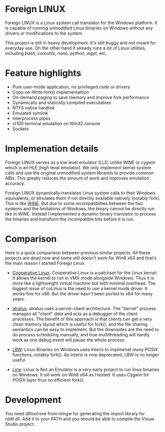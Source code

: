 Foreign LINUX
======

Foreign LINUX is a Linux system call translator for the Windows platform. It is capable of running *unmodified* Linux binaries on Windows without any drivers or modifications to the system.

This project is still in heavy development. It's still buggy and not meant for everyday use. On the other hand it already runs a lot of Linux utilities, including *bash*, *coreutils*, *nano*, *python*, *wget*, etc.

Feature highlights
======

* Pure user-mode application, no privileged code or drivers
* Copy-on-Write fork() implementattion
* On-demand paging to save memory and improve fork performance
* Dynamically and statically compiled executables
* NTFS native hardlink
* Emulated symlink
* Interprocess pipes
* vt100 terminal emulation on Win32 console
* Sockets

Implemenation details
======
Foreign LINUX serves as a low level emulator (LLE) unlike WINE or cygwin which is an HLE (high leval emulator). We only implement kernel system calls and use the original unmodified system librareis to provide common ABIs. This greatly reduces the amount of work and improves emulation accuracy.


Foreign LINUX dynamically translates Linux system calls to their Windows equivalents, or emulates them if not directly available natively (notably fork). This is like [WINE](http://www.winehq.org). But due to some incompatiblities between the two systems and the limitations of Windows, the binary cannot be directly run like in WINE. Instead I implemented a dynamic binary translator to process the binaries and transform the incompatible bits before it is run.

Comparison
======
Here is a quick comparison between previous similar projects. All these projects are dead now and some still doesn't work for Win8 x64 and that's the main reason I started Foreign Linux.

* [Cooperative Linux](http://colinux.org): Cooperative Linux is a patchset for the Linux kernel. It allows the kernel to run in VMX mode alongside Windows. Thus it is more like a lightweight virtual machine but with minimal overhead. The biggest issue of coLinux is the need to use a kernel mode driver. It works fine for x86. But the driver hasn't been ported to x64 for many years.

* [atratus](http://atratus.org): atratus uses a server-client architecture. The "kernel" process manages all "client" data and acts as a debugger of the client processes. The benefit of this approach is that clients can get a very clean memory layout which is useful for fork(), and the file sharing semantics can be easy to implement. But the downsides are the need to do process scheduling manually, and true multithreading will hardly work as one debug event will pause the whole process.

* [LBW](http://lbw.sourceforge.net): Linux Binaries on Windows uses Interix to implmenet many POSIX functions, notably fork(). As Interix is now deprecated, LBW is no longer useful.

* [Line](http://sourceforge.net/projects/line): Linux Is Not an Emulator is a very early project to run linux binaries on Windows. It sill work on Win8 x64 as I tested. It uses Cygwin for POSIX layer thus no efficient fork().

Development
======
You need dlltool.exe from mingw for generating the import library for ntdll.dll. Add it to your PATH and you should be able to compile the Visual Studio project.
